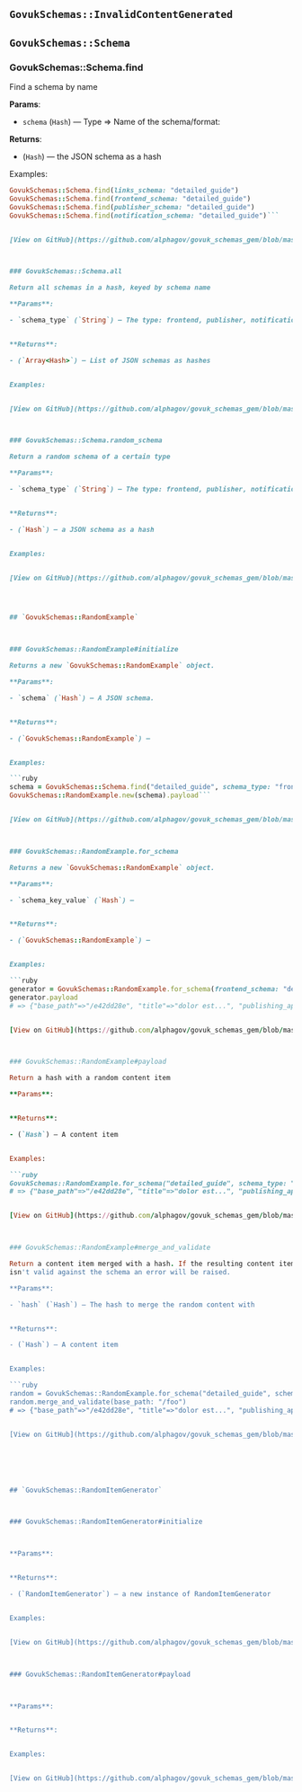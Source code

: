 
## `GovukSchemas::InvalidContentGenerated`



## `GovukSchemas::Schema`



### GovukSchemas::Schema.find

Find a schema by name

**Params**:

- `schema` (`Hash`) — Type => Name of the schema/format:


**Returns**:

- (`Hash`) — the JSON schema as a hash


Examples:

```ruby
GovukSchemas::Schema.find(links_schema: "detailed_guide")
GovukSchemas::Schema.find(frontend_schema: "detailed_guide")
GovukSchemas::Schema.find(publisher_schema: "detailed_guide")
GovukSchemas::Schema.find(notification_schema: "detailed_guide")```


[View on GitHub](https://github.com/alphagov/govuk_schemas_gem/blob/master/lib/govuk_schemas/schema.rb#L13)



### GovukSchemas::Schema.all

Return all schemas in a hash, keyed by schema name

**Params**:

- `schema_type` (`String`) — The type: frontend, publisher, notification or links


**Returns**:

- (`Array<Hash>`) — List of JSON schemas as hashes


Examples:


[View on GitHub](https://github.com/alphagov/govuk_schemas_gem/blob/master/lib/govuk_schemas/schema.rb#L22)



### GovukSchemas::Schema.random_schema

Return a random schema of a certain type

**Params**:

- `schema_type` (`String`) — The type: frontend, publisher, notification or links


**Returns**:

- (`Hash`) — a JSON schema as a hash


Examples:


[View on GitHub](https://github.com/alphagov/govuk_schemas_gem/blob/master/lib/govuk_schemas/schema.rb#L34)




## `GovukSchemas::RandomExample`



### GovukSchemas::RandomExample#initialize

Returns a new `GovukSchemas::RandomExample` object.

**Params**:

- `schema` (`Hash`) — A JSON schema.


**Returns**:

- (`GovukSchemas::RandomExample`) — 


Examples:

```ruby
schema = GovukSchemas::Schema.find("detailed_guide", schema_type: "frontend")
GovukSchemas::RandomExample.new(schema).payload```


[View on GitHub](https://github.com/alphagov/govuk_schemas_gem/blob/master/lib/govuk_schemas/random_example.rb#L17)



### GovukSchemas::RandomExample.for_schema

Returns a new `GovukSchemas::RandomExample` object.

**Params**:

- `schema_key_value` (`Hash`) — 


**Returns**:

- (`GovukSchemas::RandomExample`) — 


Examples:

```ruby
generator = GovukSchemas::RandomExample.for_schema(frontend_schema: "detailed_guide")
generator.payload
# => {"base_path"=>"/e42dd28e", "title"=>"dolor est...", "publishing_app"=>"elit"...}```


[View on GitHub](https://github.com/alphagov/govuk_schemas_gem/blob/master/lib/govuk_schemas/random_example.rb#L32)



### GovukSchemas::RandomExample#payload

Return a hash with a random content item

**Params**:


**Returns**:

- (`Hash`) — A content item


Examples:

```ruby
GovukSchemas::RandomExample.for_schema("detailed_guide", schema_type: "frontend").payload
# => {"base_path"=>"/e42dd28e", "title"=>"dolor est...", "publishing_app"=>"elit"...}```


[View on GitHub](https://github.com/alphagov/govuk_schemas_gem/blob/master/lib/govuk_schemas/random_example.rb#L45)



### GovukSchemas::RandomExample#merge_and_validate

Return a content item merged with a hash. If the resulting content item
isn't valid against the schema an error will be raised.

**Params**:

- `hash` (`Hash`) — The hash to merge the random content with


**Returns**:

- (`Hash`) — A content item


Examples:

```ruby
random = GovukSchemas::RandomExample.for_schema("detailed_guide", schema_type: "frontend")
random.merge_and_validate(base_path: "/foo")
# => {"base_path"=>"/e42dd28e", "title"=>"dolor est...", "publishing_app"=>"elit"...}```


[View on GitHub](https://github.com/alphagov/govuk_schemas_gem/blob/master/lib/govuk_schemas/random_example.rb#L68)






## `GovukSchemas::RandomItemGenerator`



### GovukSchemas::RandomItemGenerator#initialize



**Params**:


**Returns**:

- (`RandomItemGenerator`) — a new instance of RandomItemGenerator


Examples:


[View on GitHub](https://github.com/alphagov/govuk_schemas_gem/blob/master/lib/govuk_schemas/random_item_generator.rb#L13)



### GovukSchemas::RandomItemGenerator#payload



**Params**:


**Returns**:


Examples:


[View on GitHub](https://github.com/alphagov/govuk_schemas_gem/blob/master/lib/govuk_schemas/random_item_generator.rb#L17)








